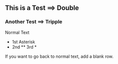 ## This is a Test ==> Double #
### Another Test ==> Tripple #
Normal Text
* 1st Asterisk
* 2nd 
** 3rd *

If you want to go back to normal text, add a blank row.
